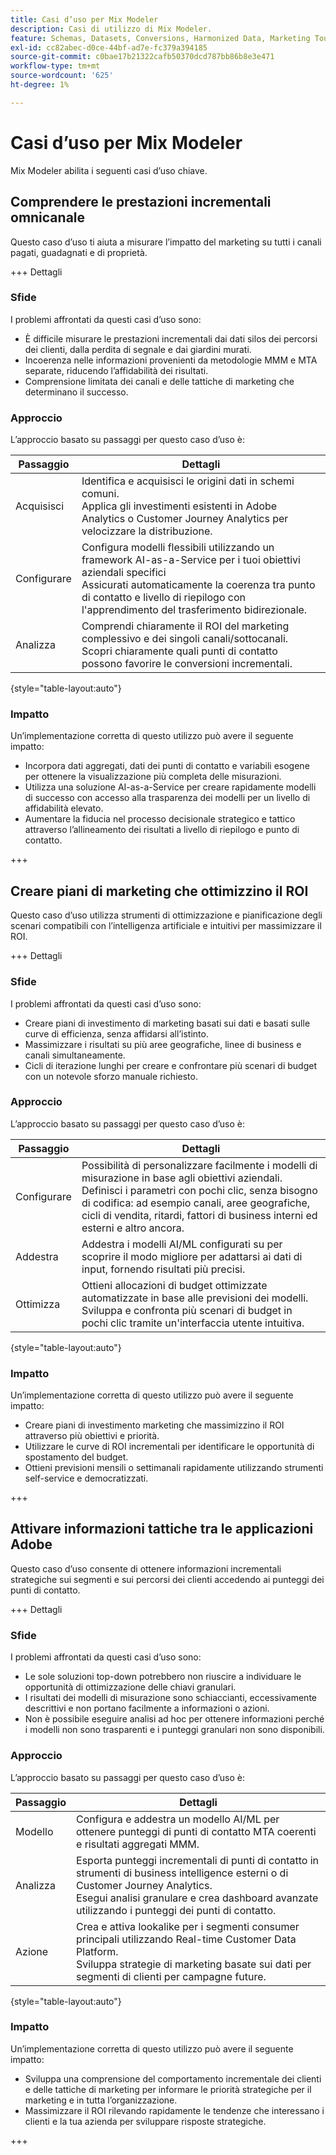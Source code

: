 ```yaml
---
title: Casi d’uso per Mix Modeler
description: Casi di utilizzo di Mix Modeler.
feature: Schemas, Datasets, Conversions, Harmonized Data, Marketing Touch Points, Models, Plans
exl-id: cc82abec-d0ce-44bf-ad7e-fc379a394185
source-git-commit: c0bae17b21322cafb50370dcd787bb86b8e3e471
workflow-type: tm+mt
source-wordcount: '625'
ht-degree: 1%

---
```


# Casi d’uso per Mix Modeler

Mix Modeler abilita i seguenti casi d’uso chiave.

## Comprendere le prestazioni incrementali omnicanale

Questo caso d’uso ti aiuta a misurare l’impatto del marketing su tutti i canali pagati, guadagnati e di proprietà.

+++ Dettagli

### Sfide

I problemi affrontati da questi casi d’uso sono:

* È difficile misurare le prestazioni incrementali dai dati silos dei percorsi dei clienti, dalla perdita di segnale e dai giardini murati.
* Incoerenza nelle informazioni provenienti da metodologie MMM e MTA separate, riducendo l’affidabilità dei risultati.
* Comprensione limitata dei canali e delle tattiche di marketing che determinano il successo.

### Approccio

L’approccio basato su passaggi per questo caso d’uso è:

| Passaggio | Dettagli |
|---|---|
| Acquisisci | Identifica e acquisisci le origini dati in schemi comuni. <br/>Applica gli investimenti esistenti in Adobe Analytics o Customer Journey Analytics per velocizzare la distribuzione. |
| Configurare | Configura modelli flessibili utilizzando un framework AI-as-a-Service per i tuoi obiettivi aziendali specifici<br/>Assicurati automaticamente la coerenza tra punto di contatto e livello di riepilogo con l&#39;apprendimento del trasferimento bidirezionale. |
| Analizza | Comprendi chiaramente il ROI del marketing complessivo e dei singoli canali/sottocanali.<br/>Scopri chiaramente quali punti di contatto possono favorire le conversioni incrementali. |

{style="table-layout:auto"}


### Impatto

Un’implementazione corretta di questo utilizzo può avere il seguente impatto:

* Incorpora dati aggregati, dati dei punti di contatto e variabili esogene per ottenere la visualizzazione più completa delle misurazioni.
* Utilizza una soluzione AI-as-a-Service per creare rapidamente modelli di successo con accesso alla trasparenza dei modelli per un livello di affidabilità elevato.
* Aumentare la fiducia nel processo decisionale strategico e tattico attraverso l’allineamento dei risultati a livello di riepilogo e punto di contatto.

+++


## Creare piani di marketing che ottimizzino il ROI

Questo caso d’uso utilizza strumenti di ottimizzazione e pianificazione degli scenari compatibili con l’intelligenza artificiale e intuitivi per massimizzare il ROI.

+++ Dettagli

### Sfide

I problemi affrontati da questi casi d’uso sono:

* Creare piani di investimento di marketing basati sui dati e basati sulle curve di efficienza, senza affidarsi all’istinto.
* Massimizzare i risultati su più aree geografiche, linee di business e canali simultaneamente.
* Cicli di iterazione lunghi per creare e confrontare più scenari di budget con un notevole sforzo manuale richiesto.


### Approccio

L’approccio basato su passaggi per questo caso d’uso è:

| Passaggio | Dettagli |
|---|---|
| Configurare | Possibilità di personalizzare facilmente i modelli di misurazione in base agli obiettivi aziendali.<br/>Definisci i parametri con pochi clic, senza bisogno di codifica: ad esempio canali, aree geografiche, cicli di vendita, ritardi, fattori di business interni ed esterni e altro ancora. |
| Addestra | Addestra i modelli AI/ML configurati su per scoprire il modo migliore per adattarsi ai dati di input, fornendo risultati più precisi. |
| Ottimizza | Ottieni allocazioni di budget ottimizzate automatizzate in base alle previsioni dei modelli.<br/>Sviluppa e confronta più scenari di budget in pochi clic tramite un&#39;interfaccia utente intuitiva. |

{style="table-layout:auto"}


### Impatto

Un’implementazione corretta di questo utilizzo può avere il seguente impatto:

* Creare piani di investimento marketing che massimizzino il ROI attraverso più obiettivi e priorità.
* Utilizzare le curve di ROI incrementali per identificare le opportunità di spostamento del budget.
* Ottieni previsioni mensili o settimanali rapidamente utilizzando strumenti self-service e democratizzati.

+++

<!-- This use case is not supported with initial release

## Make data-driven inflight optimizations

This use case helps you to improve ROI weekly by assessing actual and forecasted performance to make inflight improvements.

+++ Details

### Challenges

The challenges this use case addresses are:

* Campaign performance is often slow, or lacks granularity need to confidently optimize.
* Messy, non-standardized data across dozens of channels and sources drives slow time to insight.
* No democratized access to tools and overreliance on select experts or external vendors, increasing turnaround times.



### Approach

The step based approach for this use case:

| Step | Details |
|---|---|
| Ingest | Ingest data in common schemas for easy model refreshes and reusability across Experience Platform applications.<br/>Streamline data piping, cleaning & QA with automated harmonization tools. |
| Refresh | Build and refresh AI/ML  models using a user-friendly, self-service platform.<br/>Get new results, including historic and forecasted ROIs by channel, on a weekly or monthly basis. |
| Optimize | Make rapid inflight optimizations by shifting spend across channels based on measured performance. |

{style="table-layout:auto"}


### Impact 

Successful implementation of this use can have the following impact:

* Maximize speed, scalability, and usability across measurement & analytic use cases with standardized data schemas and common data foundation.
* Rapidly make weekly or monthly inflight optimizations and maximize ROI with data-driven spend shifts that reflect best forecasted ROIs.

+++

-->

## Attivare informazioni tattiche tra le applicazioni Adobe

Questo caso d’uso consente di ottenere informazioni incrementali strategiche sui segmenti e sui percorsi dei clienti accedendo ai punteggi dei punti di contatto.

+++ Dettagli

### Sfide

I problemi affrontati da questi casi d’uso sono:

* Le sole soluzioni top-down potrebbero non riuscire a individuare le opportunità di ottimizzazione delle chiavi granulari.
* I risultati dei modelli di misurazione sono schiaccianti, eccessivamente descrittivi e non portano facilmente a informazioni o azioni.
* Non è possibile eseguire analisi ad hoc per ottenere informazioni perché i modelli non sono trasparenti e i punteggi granulari non sono disponibili.


### Approccio

L’approccio basato su passaggi per questo caso d’uso è:

| Passaggio | Dettagli |
|---|---|
| Modello | Configura e addestra un modello AI/ML per ottenere punteggi di punti di contatto MTA coerenti e risultati aggregati MMM. |
| Analizza | Esporta punteggi incrementali di punti di contatto in strumenti di business intelligence esterni o di Customer Journey Analytics.<br/>Esegui analisi granulare e crea dashboard avanzate utilizzando i punteggi dei punti di contatto. |
| Azione | Crea e attiva lookalike per i segmenti consumer principali utilizzando Real-time Customer Data Platform.<br/>Sviluppa strategie di marketing basate sui dati per segmenti di clienti per campagne future. |

{style="table-layout:auto"}


### Impatto

Un’implementazione corretta di questo utilizzo può avere il seguente impatto:

* Sviluppa una comprensione del comportamento incrementale dei clienti e delle tattiche di marketing per informare le priorità strategiche per il marketing e in tutta l’organizzazione.
* Massimizzare il ROI rilevando rapidamente le tendenze che interessano i clienti e la tua azienda per sviluppare risposte strategiche.


+++
